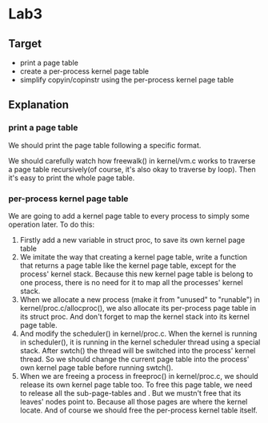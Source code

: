 # Lab3



## Target

- print a page table
- create a per-process kernel page table
- simplify copyin/copinstr using the per-process kernel page table



## Explanation

### print a page table

We should print the page table following a specific format.

We should carefully watch how freewalk() in kernel/vm.c works to traverse a page table recursively(of course, it's also okay to traverse by loop). Then it's easy to print the whole page table.

### per-process kernel page table

We are going to add a kernel page table to every process to simply some operation later. To do this:

1. Firstly add a new variable in struct proc, to save its own kernel page table
2. We imitate the way that creating a kernel page table, write a function that returns a page table like the kernel page table, except for the process' kernel stack. Because this new kernel page table is belong to one process, there is no need for it to map all the processes' kernel stack.
3. When we allocate a new process (make it from "unused" to "runable") in kernel/proc.c/allocproc(), we also allocate its per-process page table in its struct proc. And don't forget to map the kernel stack into its kernel page table.
4.  And modify the scheduler() in kernel/proc.c. When the kernel is running in scheduler(), it is running in the kernel scheduler thread using a special stack. After swtch() the thread will be switched into the process' kernel thread. So we should change the current page table into the process' own kernel page table before running swtch().
5. When we are freeing a process in freeproc() in kernel/proc.c, we should release its own kernel page table too. To free this page table, we need to release all the sub-page-tables and . But we mustn't free that its leaves' nodes point to. Because all those pages are where the kernel locate. And of course we should free the per-process kernel table itself.
